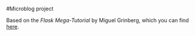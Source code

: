 #Microblog project

Based on the _Flask Mega-Tutorial_ by Miguel Grinberg, which you can find [here](https://blog.miguelgrinberg.com/post/the-flask-mega-tutorial-part-i-hello-world).


